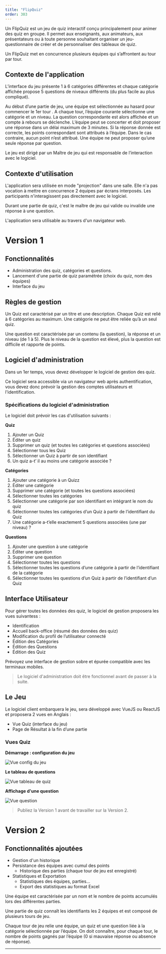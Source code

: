 ```yaml
---
title: "FlipQuiz"
order: 303
---
```


Un FlipQuiz est un jeu de quiz interactif conçu principalement pour animer des quiz en groupe. Il permet aux enseignants, aux animateurs, aux présentateurs ou à toute personne souhaitant organiser un jeu-questionnaire de créer et de personnaliser des tableaux de quiz.

Un FlipQuiz met en concurrence plusieurs équipes qui s’affrontent au tour par tour.

## Contexte de l'application 

L’interface du jeu présente 1 à 6 catégories différentes et chaque catégorie affichée propose 5 questions de niveaux différents (du plus facile au plus compliqué). 

Au début d’une partie de jeu, une équipe est sélectionnée au hasard pour commencer le 1er tour . A chaque tour, l’équipe courante sélectionne une catégorie et un niveau. La question correspondante est alors affichée et un compte à rebours se déclenche. L’équipe peut se concerter et doit proposer une réponse dans un délai maximum de 3 minutes. Si la réponse donnée est correcte, les points correspondant sont attribués à l’équipe. Dans le cas contraire, aucun point n’est attribué. Une équipe ne peut proposer qu’une seule réponse par question.

Le jeu est dirigé par un Maître de jeu qui est responsable de l’interaction avec le logiciel. 

## Contexte d'utilisation

L'application sera utilisée en mode "projection" dans une salle. Elle n'a pas vocation à mettre en concurrence 2 équipes par écrans interposés. Les participants n'interagissent pas directement avec le logiciel. 

Durant une partie de quiz, c'est le maître de jeu qui valide ou invalide une réponse à une question.

L'application sera utilisable au travers d'un navigateur web. 


# Version 1 

## Fonctionnalités 

- Administration des quiz, catégories et questions.
- Lancement d'une partie de quiz paramétrée (choix du quiz, nom des équipes)
- Interface du jeu

## Règles de gestion 

Un Quiz est caractérisé par un titre et une description. Chaque Quiz est relié à 6 catégories au maximum. Une catégorie ne peut être reliée qu’à un seul quiz.

Une question est caractérisée par un contenu (la question), la réponse et un niveau (de 1 à 5). 
Plus le niveau de la question est élevé, plus la question est difficile et rapporte de points.

## Logiciel d'administration

Dans un 1er temps, vous devez développer le logiciel de gestion des quiz.

Ce logiciel sera accessible via un navigateur web après authentification, vous devez donc prévoir la gestion des comptes utilisateurs et l'identification.

### Spécifications du logiciel d'administration 

Le logiciel doit prévoir les cas d'utilisation suivants :

**Quiz**

1.	Ajouter un Quiz
2.	Éditer un quiz
3.	Supprimer un quiz (et toutes les catégories et questions associées) 
4.	Sélectionner tous les Quiz
5.	Sélectionner un Quiz à partir de son identifiant
6.	Un quiz a-t’ il au moins une catégorie associée ?

**Catégories**

1.	Ajouter une catégorie à un Quizz
2.	Éditer une catégorie
3.	Supprimer une catégorie (et toutes les questions associées) 
4.	Sélectionner toutes les catégories
5.	Sélectionner une catégorie par son identifiant en intégrant le nom du quiz
6.	Sélectionner toutes les catégories d’un Quiz à partir de l’identifiant du Quiz
7.	Une catégorie a-t’elle exactement 5 questions associées (une par niveau) ?

**Questions**

1.	Ajouter une question à une catégorie
2.	Éditer une question 
3.	Supprimer une question
4.	Sélectionner toutes les questions
5.	Sélectionner toutes les questions d’une catégorie à partir de l’identifiant de la catégorie
6.	Sélectionner toutes les questions d’un Quiz à partir de l’identifiant d’un Quiz

## Interface Utilisateur 

Pour gérer toutes les données des quiz, le logiciel de gestion proposera les vues suivantess :

-	Identification 
-	Accueil back-office (résumé des données des quiz)
-	Modification du profil de l’utilisateur connecté
-	Édition des Catégories
-	Édition des Questions
-	Édition des Quiz


Prévoyez une interface de gestion sobre et épurée compatible avec les terminaux mobiles.


> Le logiciel d'administration doit être fonctionnel avant de passer à la suite.


## Le Jeu

Le logiciel client embarquera le jeu, sera développé avec VueJS ou ReactJS et proposera 2 vues en Anglais : 

-	Vue Quiz (interface du jeu)
-	Page de Résultat à la fin d’une partie  

### Vues Quiz 

**Démarrage : configuration du jeu**

![Vue config du jeu](./img/flip1.png)

**Le tableau de questions**

![Vue tableau de quiz](./img/flip2.png)

**Affichage d'une question**

![Vue question](./img/flip3.png)


>  Publiez la Version 1 avant de travailler sur la Version 2.


# Version 2 

## Fonctionnalités ajoutées

- Gestion d'un historique
- Persistance des équipes avec cumul des points
    - Historique des parties (chaque tour de jeu est enregistré)
- Statistiques et Exportation
    - Statistiques des équipes, parties…
    - Export des statistiques au format Excel


Une équipe est caractérisée par un nom et le nombre de points accumulés lors des différentes parties.

Une partie de quiz connaît les identifiants les 2 équipes et est composé de plusieurs tours de jeu. 

Chaque tour de jeu relie une équipe, un quiz et une question liée à la catégorie sélectionnée par l’équipe. On doit connaître, pour chaque tour, le nombre de points gagnés par l’équipe (0 si mauvaise réponse ou absence de réponse).

---

